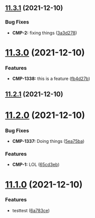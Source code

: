 ## [11.3.1](https://github.com/alltidsemester/restrict-branch/compare/v11.3.0...v11.3.1) (2021-12-10)


### Bug Fixes

* **CMP-2:** fixing things ([3a3d278](https://github.com/alltidsemester/restrict-branch/commit/3a3d2780f3dc756bd7a5b488fff580c15dddcf25))



# [11.3.0](https://github.com/alltidsemester/restrict-branch/compare/v11.2.1...v11.3.0) (2021-12-10)


### Features

* **CMP-1338:** this is a feature ([fb4d27b](https://github.com/alltidsemester/restrict-branch/commit/fb4d27bbe83351f073c0f079eeff09ed1289d3e4))



## [11.2.1](https://github.com/alltidsemester/restrict-branch/compare/v11.2.0...v11.2.1) (2021-12-10)



# [11.2.0](https://github.com/alltidsemester/restrict-branch/compare/v11.1.0...v11.2.0) (2021-12-10)


### Bug Fixes

* **CMP-1337:** Doing things ([5ea75ba](https://github.com/alltidsemester/restrict-branch/commit/5ea75ba8e7ecd3fc042e99f67003299186ab6797))


### Features

* **CMP-1:** LOL ([65cd3eb](https://github.com/alltidsemester/restrict-branch/commit/65cd3eb8be60fa61a8b1a46f9e2e1a53e60a1844))



# [11.1.0](https://github.com/alltidsemester/restrict-branch/compare/v11.0.4...v11.1.0) (2021-12-10)


### Features

* testtest ([6a783ce](https://github.com/alltidsemester/restrict-branch/commit/6a783ce21640bbd67daf816088f17d0ea49885b9))



